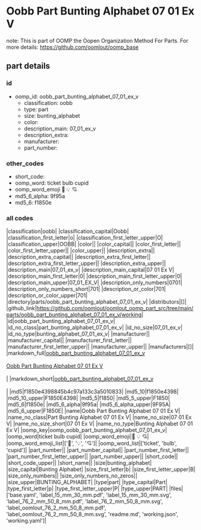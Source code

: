 # Oobb Part Bunting Alphabet 07 01 Ex V  

note: This is part of OOMP the Oopen Organization Method For Parts. For more details: https://github.com/oomlout/oomp_base

##  part details





### id
* oomp_id: oobb_part_bunting_alphabet_07_01_ex_v
  * classification: oobb
  * type: part
  * size: bunting_alphabet
  * color: 
  * description_main: 07_01_ex_v
  * description_extra: 
  * manufacturer: 
  * part_number: 

### other_codes
* short_code: 
* oomp_word: ticket bulb cupid
* oomp_word_emoji :ticket: :bulb: :cupid:
* md5_6_alpha: 9f95a
* md5_6: f1850e

### all codes 
|classification|oobb|
|classification_capital|Oobb|
|classification_first_letter|o|
|classification_first_letter_upper|O|
|classification_upper|OOBB|
|color||
|color_capital||
|color_first_letter||
|color_first_letter_upper||
|color_upper||
|description_extra||
|description_extra_capital||
|description_extra_first_letter||
|description_extra_first_letter_upper||
|description_extra_upper||
|description_main|07_01_ex_v|
|description_main_capital|07 01 Ex V|
|description_main_first_letter|0|
|description_main_first_letter_upper|0|
|description_main_upper|07_01_EX_V|
|description_only_numbers|0701|
|description_only_numbers_short|701|
|description_or_color|701|
|description_or_color_upper|701|
|directory|parts/oobb_part_bunting_alphabet_07_01_ex_v|
|distributors|[]|
|github_link|https://github.com/oomlout/oomlout_oomp_part_src/tree/main/parts/oobb_part_bunting_alphabet_07_01_ex_v/working|
|id|oobb_part_bunting_alphabet_07_01_ex_v|
|id_no_class|part_bunting_alphabet_07_01_ex_v|
|id_no_size|07_01_ex_v|
|id_no_type|bunting_alphabet_07_01_ex_v|
|manufacturer||
|manufacturer_capital||
|manufacturer_first_letter||
|manufacturer_first_letter_upper||
|manufacturer_upper||
|manufacturers|[]|
|markdown_full|[oobb_part_bunting_alphabet_07_01_ex_v](https://github.com/oomlout/oomlout_oomp_part_src/tree/main/parts/oobb_part_bunting_alphabet_07_01_ex_v/working)<br>[](https://github.com/oomlout/oomlout_oomp_part_src/tree/main/parts/oobb_part_bunting_alphabet_07_01_ex_v/working)<br>[Oobb Part Bunting Alphabet 07 01 Ex V](https://github.com/oomlout/oomlout_oomp_part_src/tree/main/parts/oobb_part_bunting_alphabet_07_01_ex_v/working)<br><br>|
|markdown_short|[oobb_part_bunting_alphabet_07_01_ex_v](https://github.com/oomlout/oomlout_oomp_part_src/tree/main/parts/oobb_part_bunting_alphabet_07_01_ex_v/working)<br><br>|
|md5|f1850e4398845b4c97a133c3a5010833|
|md5_10|f1850e4398|
|md5_10_upper|F1850E4398|
|md5_5|f1850|
|md5_5_upper|F1850|
|md5_6|f1850e|
|md5_6_alpha|9f95a|
|md5_6_alpha_upper|9F95A|
|md5_6_upper|F1850E|
|name|Oobb Part Bunting Alphabet 07 01 Ex V|
|name_no_class|Part Bunting Alphabet 07 01 Ex V|
|name_no_size|07 01 Ex V|
|name_no_size_short|07 01 Ex V|
|name_no_type|Bunting Alphabet 07 01 Ex V|
|oomp_key|oomp_oobb_part_bunting_alphabet_07_01_ex_v|
|oomp_word|ticket bulb cupid|
|oomp_word_emoji|:ticket: :bulb: :cupid:|
|oomp_word_emoji_list|[':ticket:', ':bulb:', ':cupid:']|
|oomp_word_list|['ticket', 'bulb', 'cupid']|
|part_number||
|part_number_capital||
|part_number_first_letter||
|part_number_first_letter_upper||
|part_number_upper||
|short_code||
|short_code_upper||
|short_name||
|size|bunting_alphabet|
|size_capital|Bunting Alphabet|
|size_first_letter|b|
|size_first_letter_upper|B|
|size_only_numbers||
|size_only_numbers_no_zeros||
|size_upper|BUNTING_ALPHABET|
|type|part|
|type_capital|Part|
|type_first_letter|p|
|type_first_letter_upper|P|
|type_upper|PART|
|files|['base.yaml', 'label_15_mm_30_mm.pdf', 'label_15_mm_30_mm.svg', 'label_76_2_mm_50_8_mm.pdf', 'label_76_2_mm_50_8_mm.svg', 'label_oomlout_76_2_mm_50_8_mm.pdf', 'label_oomlout_76_2_mm_50_8_mm.svg', 'readme.md', 'working.json', 'working.yaml']|
